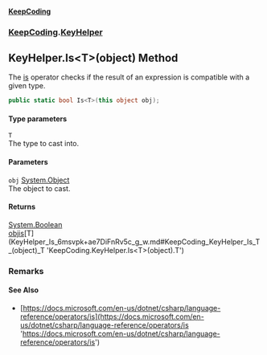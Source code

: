 #### [KeepCoding](index.md 'index')
### [KeepCoding](KeepCoding.md 'KeepCoding').[KeyHelper](KeyHelper.md 'KeepCoding.KeyHelper')
## KeyHelper.Is&lt;T&gt;(object) Method
The [is](https://docs.microsoft.com/en-us/dotnet/csharp/language-reference/keywords/is 'https://docs.microsoft.com/en-us/dotnet/csharp/language-reference/keywords/is') operator checks if the result of an expression is compatible with a given type.  
```csharp
public static bool Is<T>(this object obj);
```
#### Type parameters
<a name='KeepCoding_KeyHelper_Is_T_(object)_T'></a>
`T`  
The type to cast into.
  
#### Parameters
<a name='KeepCoding_KeyHelper_Is_T_(object)_obj'></a>
`obj` [System.Object](https://docs.microsoft.com/en-us/dotnet/api/System.Object 'System.Object')  
The object to cast.
  
#### Returns
[System.Boolean](https://docs.microsoft.com/en-us/dotnet/api/System.Boolean 'System.Boolean')  
[obj](KeyHelper_Is_6msvpk+ae7DiFnRv5c_g_w.md#KeepCoding_KeyHelper_Is_T_(object)_obj 'KeepCoding.KeyHelper.Is&lt;T&gt;(object).obj')[is](https://docs.microsoft.com/en-us/dotnet/csharp/language-reference/keywords/is 'https://docs.microsoft.com/en-us/dotnet/csharp/language-reference/keywords/is')[T](KeyHelper_Is_6msvpk+ae7DiFnRv5c_g_w.md#KeepCoding_KeyHelper_Is_T_(object)_T 'KeepCoding.KeyHelper.Is&lt;T&gt;(object).T')
### Remarks
#### See Also
- [https://docs.microsoft.com/en-us/dotnet/csharp/language-reference/operators/is](https://docs.microsoft.com/en-us/dotnet/csharp/language-reference/operators/is 'https://docs.microsoft.com/en-us/dotnet/csharp/language-reference/operators/is')
